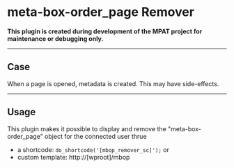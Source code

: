 # meta-box-order_page Remover #

<strong>This plugin is created during development of the MPAT project for maintenance or debugging only.</strong>

___

## Case ##
When a page is opened, metadata is created. This may have side-effects.

___

## Usage ##
This plugin makes it possible to display and remove the "meta-box-order_page" object for the connected user thrue
- a shortcode: <code>do_shortcode('[mbop_remover_sc]');</code>
or
- custom template: http://[wproot]/mbop

